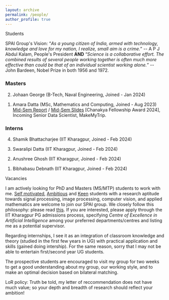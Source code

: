 ```yaml
---
layout: archive
permalink: /people/
author_profile: true
---
```

<!-- Om Nama Sivaya-->
<!-- Om Nama Sivaya-->
<!-- {% if author.googlescholar %}
  You can also find my articles on <u><a href="{{author.googlescholar}}">my Google Scholar profile</a>.</u>
{% endif %}-->

<!--{% include base_path %}-->

<!--{% for post in site.publications reversed %}
  {% include archive-single.html %}
{% endfor %}-->

<!--<html lang="en"><head><meta http-equiv="Content-Type" content="text/html; charset=UTF-8">-->
  <!-- Hi, Jon Here. Please DELETE the two <script> tags below if you use this HTML, otherwise my analytics will track your page -->

  
  <meta name="author" content="Mahesh Mohan M R">
  <meta name="viewport" content="width=device-width, initial-scale=1">
  
  <link rel="stylesheet" type="text/css" href="stylesheet.css">
  <link rel="icon" type="image/png" href="images/seal_icon.png">

<body>
 <heading>Students</heading>
               <p>SPAI Group's Vision: <q><i>As a young citizen of India, armed with technology, knowledge and love for my nation, I realize, small aim is a crime.</i></q> -- A P J Abdul Kalam, People's President <b>AND</b> <q><i>Science is a collaborative effort. The combined results of several people working together is often much more effective than could be that of an individual scientist working alone.</i></q> -- John Bardeen, Nobel Prize in both 1956 and 1972.</p> 
<h3>Masters</h3>
               <ol reversed>
                <li> <p>
            Johaan George (B-Tech, Naval Engineering, Joined - Jan 2024)
              </p></li>
                  <li> <p>
             Amara Datta (MSc, Mathematics and Computing, Joined - Aug 2023)
                <br> <a href="../files/NH_amara_midsemthesisV2_ons.pdf">Mid-Sem Report</a> /
              <a href="../files/NH_amara_midsemslides_ons.pdf">Mid-Sem Slides</a>
               [Chanakya Fellowship Award 2024], Incoming Senior Data Scientist, MakeMyTrip.
              </p></li>
              </ol>
  <h3>Interns</h3>
                 <ol reversed>
                   <li> <p>
            Shamik Bhattacharjee (IIT Kharagpur, Joined - Feb 2024)
              </p></li>
                   <li> <p>
            Swaralipi Datta (IIT Kharagpur, Joined - Feb 2024)
              </p></li>
                <li> <p>
            Anushree Ghosh (IIT Kharagpur, Joined - Feb 2024)
              </p></li>
                  <li> <p>
             Bibhabasu Debnath (IIT Kharagpur, Joined - Feb 2024)
                  </p></li>
              </ol>
              <heading>Vacancies</heading>
              <p>
               I am actively looking for PhD and Masters (MS/MTP) students to work with me. <a href="../images/lincoln_v3_ons.jpg">Self motivated</a>, <a href="../images/kalam_ons.jpg">Ambitious</a> and <a href="../images/wright_brothers_quote.jpg">Keen</a> students with a research aptitude towards signal processing, image processing, computer vision, and applied mathematics are welcome to join our SPAI group. We closely follow this philosophy: please read <a href="../files/SPAI_philosophy_ons.pdf">this</a>.   If you are interested, please apply through the IIT Kharagpur PG admissions process, specifying <i>Centre of Excellence in Artificial Intelligence</i> among your preferred departments/centres and listing me as a potential supervisor. 
              </p>   
              <p>
                Regarding internships, I see it as an integration of classroom knowledge and theory (studied in the first few years in UG) with practical application and skills (gained doing intership). For the same reason, sorry that I may not be able to entertain first/second year UG students.  
              </p>
              <p>
                The prospective students are encouraged to visit my group for two weeks to get a good understanding about my group, our working style, and to make an optimal decision based on bilateral matching. 
              </p>
              <p>
              LoR policy: Truth be told, my letter of reccommendation does not have much value; so your depth and breadth of research should reflect your ambition!
                </p>

